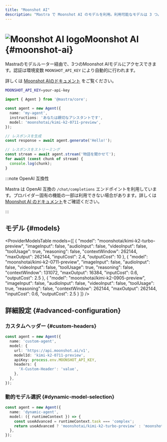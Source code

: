 ```yaml
---
title: "Moonshot AI"
description: "Mastra で Moonshot AI のモデルを利用。利用可能なモデルは 3 つ。"
---
```


# <img src="https://models.dev/logos/moonshotai.svg" alt="Moonshot AI logo" className="inline w-8 h-8 mr-2 align-middle dark:invert dark:brightness-0 dark:contrast-200" />Moonshot AI \{#moonshot-ai\}

Mastraのモデルルーター経由で、3つのMoonshot AIモデルにアクセスできます。認証は環境変数 `MOONSHOT_API_KEY` により自動的に行われます。

詳しくは [Moonshot AIのドキュメント](https://platform.moonshot.ai) をご覧ください。

```bash
MOONSHOT_API_KEY=your-api-key
```

```typescript
import { Agent } from '@mastra/core';

const agent = new Agent({
  name: 'my-agent',
  instructions: 'あなたは親切なアシスタントです',
  model: 'moonshotai/kimi-k2-0711-preview',
});

// レスポンスを生成
const response = await agent.generate('Hello!');

// レスポンスをストリーミング
const stream = await agent.stream('物語を聞かせて');
for await (const chunk of stream) {
  console.log(chunk);
}
```

:::note OpenAI 互換性

Mastra は OpenAI 互換の `/chat/completions` エンドポイントを利用しています。プロバイダー固有の機能の一部は利用できない場合があります。詳しくは [Moonshot AI のドキュメント](https://platform.moonshot.ai)をご確認ください。

:::

## モデル \{#models\}

<ProviderModelsTable
  models={[
{
"model": "moonshotai/kimi-k2-turbo-preview",
"imageInput": false,
"audioInput": false,
"videoInput": false,
"toolUsage": true,
"reasoning": false,
"contextWindow": 262144,
"maxOutput": 262144,
"inputCost": 2.4,
"outputCost": 10
},
{
"model": "moonshotai/kimi-k2-0711-preview",
"imageInput": false,
"audioInput": false,
"videoInput": false,
"toolUsage": true,
"reasoning": false,
"contextWindow": 131072,
"maxOutput": 16384,
"inputCost": 0.6,
"outputCost": 2.5
},
{
"model": "moonshotai/kimi-k2-0905-preview",
"imageInput": false,
"audioInput": false,
"videoInput": false,
"toolUsage": true,
"reasoning": false,
"contextWindow": 262144,
"maxOutput": 262144,
"inputCost": 0.6,
"outputCost": 2.5
}
]}
/>

## 詳細設定 \{#advanced-configuration\}

### カスタムヘッダー \{#custom-headers\}

```typescript
const agent = new Agent({
  name: 'custom-agent',
  model: {
    url: 'https://api.moonshot.ai/v1',
    modelId: 'kimi-k2-0711-preview',
    apiKey: process.env.MOONSHOT_API_KEY,
    headers: {
      'X-Custom-Header': 'value',
    },
  },
});
```

### 動的モデル選択 \{#dynamic-model-selection\}

```typescript
const agent = new Agent({
  name: 'dynamic-agent',
  model: ({ runtimeContext }) => {
    const useAdvanced = runtimeContext.task === 'complex';
    return useAdvanced ? 'moonshotai/kimi-k2-turbo-preview' : 'moonshotai/kimi-k2-0711-preview';
  },
});
```
